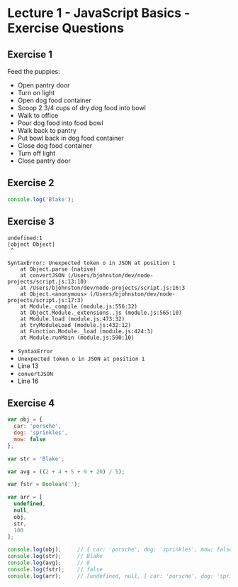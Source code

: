# Lecture 1 - JavaScript Basics - Exercise Questions

## Exercise 1

Feed the puppies:

- Open pantry door
- Turn on light
- Open dog food container
- Scoop 2 3/4 cups of dry dog food into bowl
- Walk to office
- Pour dog food into food bowl
- Walk back to pantry
- Put bowl back in dog food container
- Close dog food container
- Turn off light
- Close pantry door

## Exercise 2

```js
console.log('Blake');
```

## Exercise 3

```
undefined:1
[object Object]
 ^

SyntaxError: Unexpected token o in JSON at position 1
    at Object.parse (native)
    at convertJSON (/Users/bjohnston/dev/node-projects/script.js:13:10)
    at /Users/bjohnston/dev/node-projects/script.js:16:3
    at Object.<anonymous> (/Users/bjohnston/dev/node-projects/script.js:17:3)
    at Module._compile (module.js:556:32)
    at Object.Module._extensions..js (module.js:565:10)
    at Module.load (module.js:473:32)
    at tryModuleLoad (module.js:432:12)
    at Function.Module._load (module.js:424:3)
    at Module.runMain (module.js:590:10)
```

- `SyntaxError`
- `Unexpected token o in JSON at position 1`
- Line 13
- `convertJSON`
- Line 16

## Exercise 4

```js
var obj = {
  car: 'porsche',
  dog: 'sprinkles',
  mow: false
};

var str = 'Blake';

var avg = ((2 + 4 + 5 + 9 + 20) / 5);

var fstr = Boolean('');

var arr = [
  undefined,
  null,
  obj,
  str,
  100
];

console.log(obj);     // { car: 'porsche', dog: 'sprinkles', mow: false }
console.log(str);     // Blake
console.log(avg);     // 8
console.log(fstr);    // false
console.log(arr);     // [undefined, null, { car: 'porsche', dog: 'sprinkles', mow: false }, 'Blake', 100]
```
